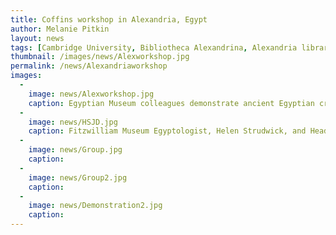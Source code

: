 ```yaml
---
title: Coffins workshop in Alexandria, Egypt
author: Melanie Pitkin
layout: news
tags: [Cambridge University, Bibliotheca Alexandrina, Alexandria library, Egyptian Museum Cairo, coffins workshop, ancient Egypt, understanding ancient Egyptian coffins]
thumbnail: /images/news/Alexworkshop.jpg
permalink: /news/Alexandriaworkshop
images:
  -
    image: news/Alexworkshop.jpg
    caption: Egyptian Museum colleagues demonstrate ancient Egyptian craft replica tools, including the pull saw.
  -
    image: news/HSJD.jpg
    caption: Fitzwilliam Museum Egyptologist, Helen Strudwick, and Head of Conservation, Julie Dawson delivering the opening lecture for the workshop.
  -
    image: news/Group.jpg
    caption:
  -
    image: news/Group2.jpg
    caption:
  - 
    image: news/Demonstration2.jpg
    caption:
---
```



